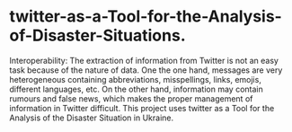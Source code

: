 # twitter-as-a-Tool-for-the-Analysis-of-Disaster-Situations.
Interoperability: The extraction of information from Twitter is not an easy task because of the nature of data. One the one hand, messages are very heterogeneous containing abbreviations, misspellings, links, emojis, different languages, etc. On the other hand, information may contain rumours and false news, which makes the proper management of information in Twitter difficult. This project uses twitter as a Tool for the Analysis of the Disaster Situation in Ukraine.
